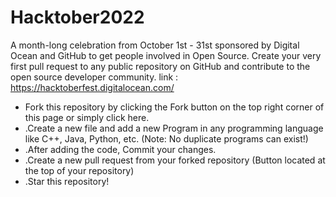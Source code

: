 # Hacktober2022
A month-long celebration from October 1st - 31st sponsored by Digital Ocean and GitHub to get people involved in Open Source. Create your very first pull request to any public repository on GitHub and contribute to the open source developer community.
link : https://hacktoberfest.digitalocean.com/


* Fork this repository by clicking the Fork button on the top right corner of this page or simply click here.
* .Create a new file and add a new Program in any programming language like C++, Java, Python, etc. (Note: No duplicate programs can exist!)
* .After adding the code, Commit your changes.
* .Create a new pull request from your forked repository (Button located at the top of your repository)
* .Star this repository!
